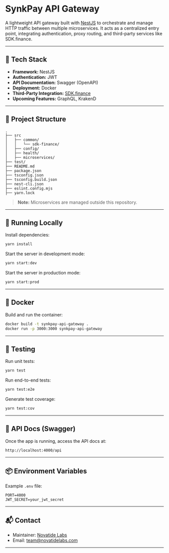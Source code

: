 # SynkPay API Gateway

A lightweight API gateway built with [NestJS](https://nestjs.com/) to orchestrate and manage HTTP traffic between multiple microservices. It acts as a centralized entry point, integrating authentication, proxy routing, and third-party services like SDK.finance.

---

## 🚀 Tech Stack

- **Framework:** NestJS
- **Authentication:** JWT
- **API Documentation:** Swagger (OpenAPI)
- **Deployment:** Docker
- **Third-Party Integration:** [SDK.finance](https://sdk.finance/)
- **Upcoming Features:** GraphQL, KrakenD

---

## 📁 Project Structure

```
.
├── src
│   ├── common/
│   │   └── sdk-finance/
│   ├── config/
│   ├── health/
│   ├── microservices/
├── test/
├── README.md
├── package.json
├── tsconfig.json
├── tsconfig.build.json
├── nest-cli.json
├── eslint.config.mjs
├── yarn.lock
```

> **Note:** Microservices are managed outside this repository.

---

## 🧪 Running Locally

Install dependencies:

```bash
yarn install
```

Start the server in development mode:

```bash
yarn start:dev
```

Start the server in production mode:

```bash
yarn start:prod
```

---

## 🐳 Docker

Build and run the container:

```bash
docker build -t synkpay-api-gateway .
docker run -p 3000:3000 synkpay-api-gateway
```

---

## 🧪 Testing

Run unit tests:

```bash
yarn test
```

Run end-to-end tests:

```bash
yarn test:e2e
```

Generate test coverage:

```bash
yarn test:cov
```

---

## 📄 API Docs (Swagger)

Once the app is running, access the API docs at:

```
http://localhost:4000/api
```

---

## 📦 Environment Variables

Example `.env` file:

```env
PORT=4000
JWT_SECRET=your_jwt_secret
```

---

## 📬 Contact

- Maintainer: [Novatide Labs](https://github.com/aialphanovatide)
- Email: team@novatidelabs.com

---
